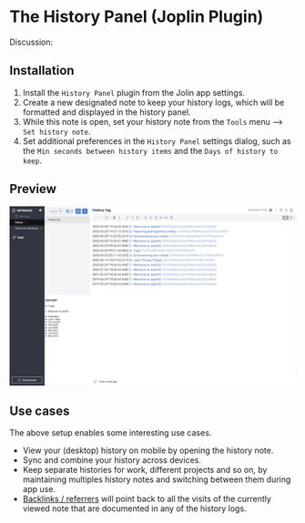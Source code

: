 # The History Panel (Joplin Plugin)

Discussion: 
## Installation

1. Install the `History Panel` plugin from the Jolin app settings.
2. Create a new designated note to keep your history logs, which will be formatted and displayed in the history panel.
3. While this note is open, set your history note from the `Tools` menu --> `Set history note`.
4. Set additional preferences in the `History Panel` settings dialog, such as the `Min seconds between history items` and the `Days of history to keep`.

## Preview

![app preview](img/preview.jpg)
## Use cases

The above setup enables some interesting use cases.

- View your (desktop) history on mobile by opening the history note.
- Sync and combine your history across devices.
- Keep separate histories for work, different projects and so on, by maintaining multiples history notes and switching between them during app use.
- [Backlinks / referrers](https://github.com/ylc395/joplin-plugin-note-link-system) will point back to all the visits of the currently viewed note that are documented in any of the history logs.
